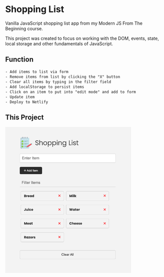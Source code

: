 # Shopping List

Vanilla JavaScript shopping list app from my Modern JS From The Beginning course.

This project was created to focus on working with the DOM, events, state, local storage and other fundamentals of JavaScript.

## Function

    - Add items to list via form
    - Remove items from list by clicking the "X" button
    - Clear all items by typing in the filter field
    - Add localStorage to persist items
    - Click on an item to put into "edit mode" and add to form
    - Update item
    - Deploy to Netlify

## This Project

<img src="images/screen.png" width="400">
